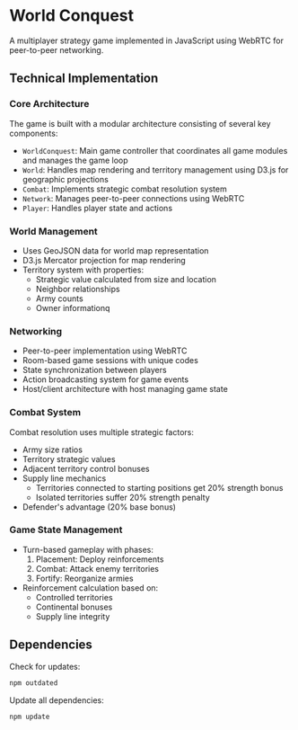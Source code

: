# World Conquest

A multiplayer strategy game implemented in JavaScript using WebRTC for peer-to-peer networking.

## Technical Implementation

### Core Architecture
The game is built with a modular architecture consisting of several key components:
- `WorldConquest`: Main game controller that coordinates all game modules and manages the game loop
- `World`: Handles map rendering and territory management using D3.js for geographic projections
- `Combat`: Implements strategic combat resolution system
- `Network`: Manages peer-to-peer connections using WebRTC
- `Player`: Handles player state and actions

### World Management
- Uses GeoJSON data for world map representation
- D3.js Mercator projection for map rendering
- Territory system with properties:
  - Strategic value calculated from size and location
  - Neighbor relationships
  - Army counts
  - Owner informationq

### Networking
- Peer-to-peer implementation using WebRTC
- Room-based game sessions with unique codes
- State synchronization between players
- Action broadcasting system for game events
- Host/client architecture with host managing game state

### Combat System
Combat resolution uses multiple strategic factors:
- Army size ratios
- Territory strategic values
- Adjacent territory control bonuses
- Supply line mechanics
  - Territories connected to starting positions get 20% strength bonus
  - Isolated territories suffer 20% strength penalty
- Defender's advantage (20% base bonus)

### Game State Management
- Turn-based gameplay with phases:
  1. Placement: Deploy reinforcements
  2. Combat: Attack enemy territories
  3. Fortify: Reorganize armies
- Reinforcement calculation based on:
  - Controlled territories
  - Continental bonuses
  - Supply line integrity

## Dependencies
Check for updates:
```bash
npm outdated
```

Update all dependencies:
```bash
npm update
```
